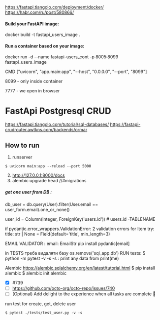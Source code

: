 https://fastapi.tiangolo.com/deployment/docker/
https://habr.com/ru/post/580866/
#### Build your FastAPI image:
docker build -t fastapi_users_image .


#### Run a container based on your image:
docker run -d --name fastapi-users_cont -p 8005:8099 fastapi_users_image

CMD ["uvicorn", "app.main:app", "--host", "0.0.0.0", "--port", "8099"]

 8099 - only inside container

 7777 - we open in browser


# FastApi Postgresql CRUD
https://fastapi.tiangolo.com/tutorial/sql-databases/
https://fastapi-crudrouter.awtkns.com/backends/ormar
## How to run

1. runserver
```shell
$ uvicorn main:app --reload --port 5000
```
2. http://127.0.0.1:8000/docs
3. alembic upgrade head  //#migrations 


#####  get one user from DB :
 db_user = db.query(User).filter(User.email == user_form.email).one_or_none()


user_id = Column(Integer, ForeignKey('users.id')) # users.id -TABLENAME

if pydantic.error_wrappers.ValidationError: 2 validation errors for Item
try: title: str | None = Field(default='title', min_length=3)


EMAIL VALIDATOR :
    email: EmailStr
 pip install pydantic[email]


in TESTS
треба видаляти базу
 os.remove('sql_app.db')
RUN tests: $ python -m pytest -v -s 
-s : print any data from print(me)


Alembic 
https://alembic.sqlalchemy.org/en/latest/tutorial.html
$ pip install alembic
$ alembic init alembic

 - [x] #739
 - [ ] https://github.com/octo-org/octo-repo/issues/740
 - [ ] \(Optional) Add delight to the experience when all tasks are complete :tada:

run test for create, get, delete user
```shell
$ pytest ./tests/test_user.py -v -s
```